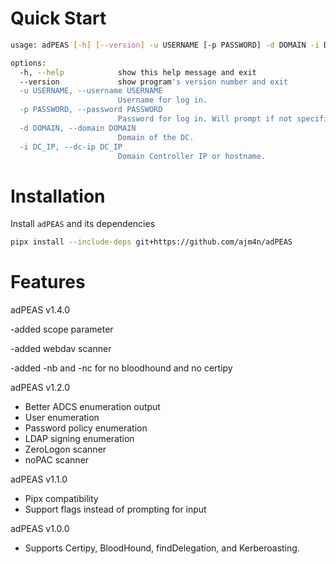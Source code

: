 # Quick Start
```bash
usage: adPEAS [-h] [--version] -u USERNAME [-p PASSWORD] -d DOMAIN -i DC_IP

options:
  -h, --help            show this help message and exit
  --version             show program's version number and exit
  -u USERNAME, --username USERNAME
                        Username for log in.
  -p PASSWORD, --password PASSWORD
                        Password for log in. Will prompt if not specified.
  -d DOMAIN, --domain DOMAIN
                        Domain of the DC.
  -i DC_IP, --dc-ip DC_IP
                        Domain Controller IP or hostname.
```

# Installation
Install `adPEAS` and its dependencies

```bash
pipx install --include-deps git+https://github.com/ajm4n/adPEAS
```

# Features

adPEAS v1.4.0

-added scope parameter

-added webdav scanner

-added -nb and -nc for no bloodhound and no certipy

adPEAS v1.2.0
- Better ADCS enumeration output
- User enumeration
- Password policy enumeration
- LDAP signing enumeration
- ZeroLogon scanner
- noPAC scanner

adPEAS v1.1.0
- Pipx compatibility
- Support flags instead of prompting for input

adPEAS v1.0.0
- Supports Certipy, BloodHound, findDelegation, and Kerberoasting.

